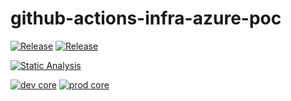 # github-actions-infra-azure-poc

[![Release](https://img.shields.io/github/v/release/pagopa/github-actions-infra-azure-poc)](https://github.com/pagopa/github-actions-infra-azure-poc/releases)
[![Release](https://github.com/pagopa/github-actions-infra-azure-poc/actions/workflows/release.yml/badge.svg)](https://github.com/pagopa/github-actions-infra-azure-poc/actions/workflows/release.yml)

[![Static Analysis](https://github.com/pagopa/github-self-hosted-runner-azure-poc/actions/workflows/static_analysis.yml/badge.svg)](https://github.com/pagopa/github-self-hosted-runner-azure-poc/actions/workflows/static_analysis.yml)

[![dev core](https://github.com/pagopa/github-actions-infra-azure-poc/actions/workflows/dev_cd_core.yml/badge.svg)](https://github.com/pagopa/github-actions-infra-azure-poc/actions/workflows/dev_cd_core.yml)
[![prod core](https://github.com/pagopa/github-actions-infra-azure-poc/actions/workflows/prod_cd_core.yml/badge.svg)](https://github.com/pagopa/github-actions-infra-azure-poc/actions/workflows/prod_cd_core.yml)
